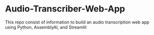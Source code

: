 # Audio-Transcriber-Web-App
This repo consist of information to build an audio transcription web app using Python, AssemblyAI, and Streamlit
